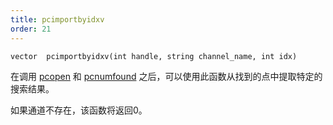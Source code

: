 ```yaml
---
title: pcimportbyidxv
order: 21
---
```


`vector  pcimportbyidxv(int handle, string channel_name, int idx)`

在调用 [pcopen](pcopen.html "返回点云文件的句柄") 和 [pcnumfound](pcnumfound.html "该节点返回pcopen找到的点的数量") 之后，可以使用此函数从找到的点中提取特定的搜索结果。

如果通道不存在，该函数将返回0。